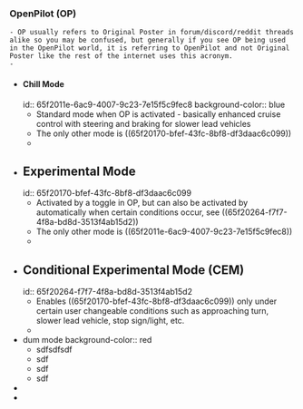 ### OpenPilot (OP)
	- OP usually refers to Original Poster in forum/discord/reddit threads alike so you may be confused, but generally if you see OP being used in the OpenPilot world, it is referring to OpenPilot and not Original Poster like the rest of the internet uses this acronym.
	-
- #### Chill Mode
  id:: 65f2011e-6ac9-4007-9c23-7e15f5c9fec8
  background-color:: blue
	- Standard mode when OP is activated - basically enhanced cruise control with steering and braking for slower lead vehicles
	- The only other mode is ((65f20170-bfef-43fc-8bf8-df3daac6c099))
	-
- ## Experimental Mode
  id:: 65f20170-bfef-43fc-8bf8-df3daac6c099
	- Activated by a toggle in OP, but can also be activated by automatically when certain conditions occur, see ((65f20264-f7f7-4f8a-bd8d-3513f4ab15d2))
	- The only other mode is ((65f2011e-6ac9-4007-9c23-7e15f5c9fec8))
	-
- ## Conditional Experimental Mode (CEM)
  id:: 65f20264-f7f7-4f8a-bd8d-3513f4ab15d2
	- Enables ((65f20170-bfef-43fc-8bf8-df3daac6c099)) only under certain user changeable conditions such as approaching turn, slower lead vehicle, stop sign/light, etc.
	-
- dum mode
  background-color:: red
	- sdfsdfsdf
	- sdf
	- sdf
	- sdf
-
-